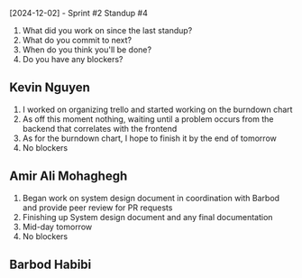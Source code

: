 [2024-12-02] - Sprint #2 Standup #4
1. What did you work on since the last standup?
2. What do you commit to next?
3. When do you think you'll be done?
4. Do you have any blockers?

## Kevin Nguyen

1. I worked on organizing trello and started working on the burndown chart
2. As off this moment nothing, waiting until a problem occurs from the backend that correlates with the frontend
3. As for the burndown chart, I hope to finish it by the end of tomorrow
4. No blockers

## Amir Ali Mohaghegh

1. Began work on system design document in coordination with Barbod and provide peer review for PR requests
2. Finishing up System design document and any final documentation 
3. Mid-day tomorrow
4. No blockers

## Barbod Habibi


